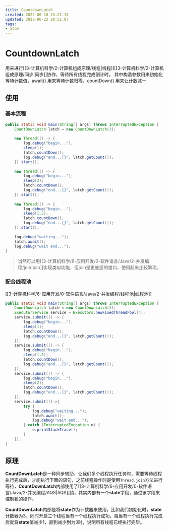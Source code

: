 ```yaml
---
title: CountdownLatch
created: 2022-06-10 23:21:15
updated: 2022-06-22 20:51:07
tags: 
- atom
---
```

# CountdownLatch

用来进行[[3-计算机科学/2-计算机组成原理/线程|线程]][[3-计算机科学/2-计算机组成原理/同步|同步]]协作，等待所有线程完成倒计时。
其中构造参数用来初始化等待计数值，await() 用来等待计数归零，countDown() 用来让计数减一

## 使用

### 基本流程

```java
public static void main(String[] args) throws InterruptedException {
    CountDownLatch latch = new CountDownLatch(3);
 
    new Thread(() -> {
        log.debug("begin...");
        sleep(1);
        latch.countDown();
        log.debug("end...{}", latch.getCount());
    }).start();
 
    new Thread(() -> {
        log.debug("begin...");
        sleep(2);
        latch.countDown();
        log.debug("end...{}", latch.getCount());
    }).start();
 
    new Thread(() -> {
        log.debug("begin...");
        sleep(1.5);
        latch.countDown();
        log.debug("end...{}", latch.getCount());
    }).start();
 
    log.debug("waiting...");
    latch.await();
    log.debug("wait end...");
}
```

>当然可以用[[3-计算机科学/6-应用开发/0-软件语言/Java/2-并发编程/join|join]]实现类似功能，但join是更底层的接口，使用起来比较繁琐。

### 配合线程池

[[3-计算机科学/6-应用开发/0-软件语言/Java/2-并发编程/线程池|线程池]]

```java
public static void main(String[] args) throws InterruptedException {
    CountDownLatch latch = new CountDownLatch(3);
    ExecutorService service = Executors.newFixedThreadPool(4);
    service.submit(() -> {
        log.debug("begin...");
        sleep(1);
        latch.countDown();
        log.debug("end...{}", latch.getCount());
    });
    service.submit(() -> {
        log.debug("begin...");
        sleep(1.5);
        latch.countDown();
        log.debug("end...{}", latch.getCount());
    });
    service.submit(() -> {
        log.debug("begin...");
        sleep(2);
        latch.countDown();
        log.debug("end...{}", latch.getCount());
    });
    service.submit(()->{
        try {
            log.debug("waiting...");
            latch.await();
            log.debug("wait end...");
        } catch (InterruptedException e) {
            e.printStackTrace();
        }
    });
}
```

## 原理

**CountDownLatch**是一种同步辅助，让我们多个线程执行任务时，需要等待线程执行完成后，才能执行下面的语句，之前线程操作时是使用`Thread.join`方法进行等待，**CountDownLatch**内部使用了[[3-计算机科学/6-应用开发/0-软件语言/Java/2-并发编程/AQS|AQS]]锁，其实内部有一个**state**字段，通过该字段来控制锁的操作。

**CountDownLatch**内部是将**state**作为计数器来使用，比如我们初始化时，**state**计数器为3，同时开启三个线程当有一个线程执行成功，每当有一个线程执行完成后就将**state**值减少1，直到减少到为0时，说明所有线程已经执行完毕。